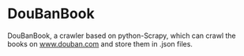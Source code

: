 DouBanBook
=======

DouBanBook, a crawler based on python-Scrapy, which can crawl the books on www.douban.com and store them in .json files.
